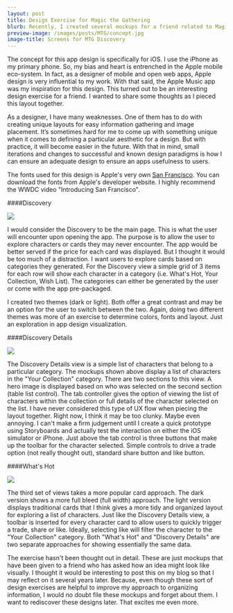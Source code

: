 ```yaml
---
layout: post
title: Design Exercise for Magic the Gathering
blurb: Recently, I created several mockups for a friend related to Magic the Gathering.  Here are a few brief thoughts on the design and layout.
preview-image: /images/posts/MTG/concept.jpg
image-title: Screens for MTG Discovery
---
```


The concept for this app design is specifically for iOS.  I use the iPhone as my primary phone.  So, my bias and heart is entrenched in the Apple mobile eco-system.  In fact, as a designer of mobile and open web apps, Apple design is very influential to my work. With that said, the Apple Music app was my inspiration for this design.  This turned out to be an interesting design exercise for a friend.  I wanted to share some thoughts as I pieced this layout together.  

As a designer, I have many weaknesses.  One of them has to do with creating unique layouts for easy information gathering and image placement.  It’s sometimes hard for me to come up with something unique when it comes to defining a particular aesthetic for a design.  But with practice, it will become easier in the future.  With that in mind, small iterations and changes to successful and known design paradigms is how I can ensure an adequate design to ensure an apps usefulness to users.

The fonts used for this design is Apple's very own  [San Francisco](https://developer.apple.com/fonts/).  You can download the fonts from Apple's developer website.  I highly recommend the WWDC video "Introducing San Francisco".   

####Discovery

<div class="grid iterative-design">
  <div class="col-1-2"><a href="/images/posts/MTG/DiscoveryDark.jpg" data-imagelightbox="b"><img src="/images/posts/MTG/DiscoveryDark.jpg" title=""></a></div>
  <div class="col-1-2"><a href="/images/posts/MTG/Discovery.jpg" data-imagelightbox="b"><img src="/images/posts/MTG/Discovery.jpg"></a></div>
</div>

I would consider the Discovery to be the main page.  This is what the user will encounter upon opening the app.  The purpose is to allow the user to explore characters or cards they may never encounter.  The app would be better served if the price for each card was displayed.  But I thought it would be too much of a distraction.  I want users to explore cards based on categories they generated.  For the Discovery view a simple grid of 3 items for each row will show each character in a category (i.e. What's Hot, Your Collection, Wish List).  The categories can either be generated by the user or come with the app pre-packaged.

I created two themes (dark or light).  Both offer a great contrast and may be an option for the user to switch between the two.  Again, doing two different themes was more of an exercise to determine colors, fonts and layout.  Just an exploration in app design visualization.  

####Discovery Details

<div class="grid iterative-design">
  <div class="col-1-2"><a href="/images/posts/MTG/DiscoveryDetailsDark.jpg" data-imagelightbox="b"><img src="/images/posts/MTG/DiscoveryDetailsDark.jpg" title=""></a></div>
  <div class="col-1-2"><a href="/images/posts/MTG/DiscoveryDetails.jpg" data-imagelightbox="b"><img src="/images/posts/MTG/DiscoveryDetails.jpg"></a></div>
</div>

The Discovery Details view is a simple list of characters that belong to a particular category.  The mockups shown above display a list of characters in the "Your Collection" category.  There are two sections to this view.  A hero image is displayed based on who was selected on the second section (table list control).  The tab controller gives the option of viewing the list of characters within the collection or full details of the character selected on the list.  I have never considered this type of UX flow when piecing the layout together.  Right now, I think it may be too clunky.  Maybe even annoying.  I can't make a firm judgement until I create a quick prototype using Storyboards and actually test the interaction on either the iOS simulator or iPhone.  Just above the tab control is three buttons that make up the toolbar for the character selected.  Simple controls to drive a trade option (not really thought out), standard share button and like button.


####What's Hot

<div class="grid iterative-design">
  <div class="col-1-2"><a href="/images/posts/MTG/WhatHotDark.jpg" data-imagelightbox="b"><img src="/images/posts/MTG/WhatHotDark.jpg" title=""></a></div>
  <div class="col-1-2"><a href="/images/posts/MTG/WhatHotCards.jpg" data-imagelightbox="b"><img src="/images/posts/MTG/WhatHotCards.jpg"></a></div>
</div>

The third set of views takes a more popular card approach.  The dark version shows a more full bleed (full width) approach.  The light version displays traditional cards that I think gives a more tidy and organized layout for exploring a list of characters.  Just like the Discovery Details view, a toolbar is inserted for every character card to allow users to quickly trigger a trade, share or like.  Ideally, selecting like will filter the character to the "Your Collection" category.  Both "What's Hot" and "Discovery Details" are two separate approaches for showing essentially the same data.

The exercise hasn't been thought out in detail.  These are just mockups that have been given to a friend who has asked how an idea might look like visually.  I thought it would be interesting to post this on my blog so that I may reflect on it several years later.  Because, even though these sort of design exercises are helpful to improve my approach to organizing information, I would no doubt file these mockups and forget about them.  I want to rediscover these designs later.  That excites me even more.   
